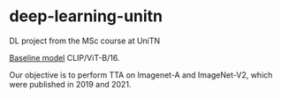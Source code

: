 # deep-learning-unitn
DL project from the MSc course at UniTN

[Baseline model](https://github.com/openai/CLIP) CLIP/ViT-B/16.

Our objective is to perform TTA on Imagenet-A and ImageNet-V2, which were published in 2019 and 2021.
